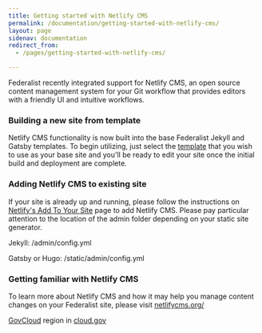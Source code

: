 ```yaml
---
title: Getting started with Netlify CMS
permalink: /documentation/getting-started-with-netlify-cms/
layout: page
sidenav: documentation
redirect_from: 
  - /pages/getting-started-with-netlify-cms/

---
```


Federalist recently integrated support for Netlify CMS, an open source content management system for your Git workflow that provides editors with a friendly UI and intuitive workflows.

### Building a new site from template
Netlify CMS functionality is now built into the base Federalist Jekyll and Gatsby templates. To begin utilizing, just select the [template]({{site.baseurl}}/documentation/templates/) that you wish to use as your base site and you'll be ready to edit your site once the initial build and deployment are complete.

### Adding Netlify CMS to existing site
If your site is already up and running, please follow the instructions on [Netlify's Add To Your Site](https://www.netlifycms.org/docs/add-to-your-site/) page to add Netlify CMS. Please pay particular attention to the location of the admin folder depending on your static site generator.

Jekyll:
/admin/config.yml

Gatsby or Hugo:
/static/admin/config.yml

### Getting familiar with Netlify CMS
To learn more about Netlify CMS and how it may help you manage content changes on your Federalist site, please visit [netlifycms.org/](https://www.netlifycms.org/) 

[GovCloud](https://cloud.gov/docs/apps/govcloud/) region in [cloud.gov](https://cloud.gov/docs/)
